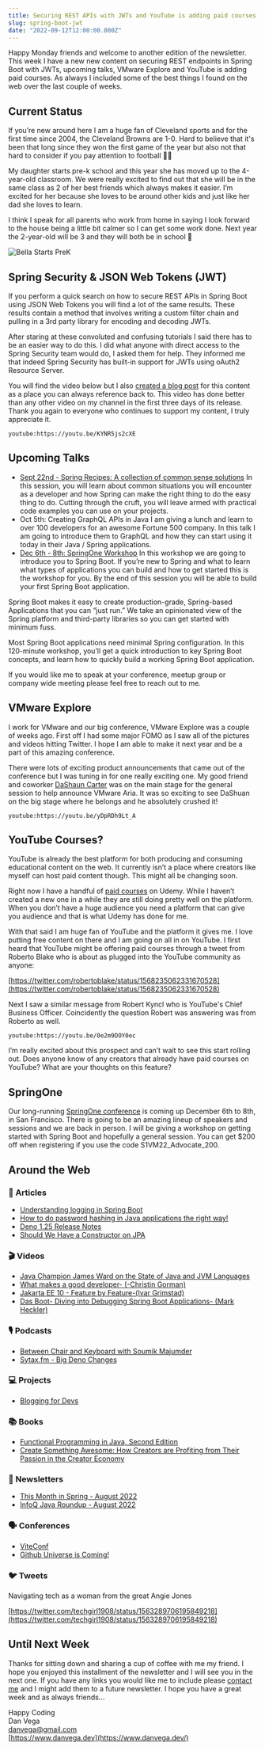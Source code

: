 ```yaml
---
title: Securing REST APIs with JWTs and YouTube is adding paid courses!
slug: spring-boot-jwt
date: "2022-09-12T12:00:00.000Z"
---
```


Happy Monday friends and welcome to another edition of the newsletter. This week I have a new new content on securing REST endpoints in Spring Boot with JWTs, upcoming talks, VMware Explore and YouTube is adding paid courses. As always I included some of the best things I found on the web over the last couple of weeks.

## Current Status

If you’re new around here I am a huge fan of Cleveland sports and for the first time since 2004, the Cleveland Browns are 1-0. Hard to believe that it's been that long since they won the first game of the year but also not that hard to consider if you pay attention to football 🤦‍♂️

My daughter starts pre-k school and this year she has moved up to the 4-year-old classroom. We were really excited to find out that she will be in the same class as 2 of her best friends which always makes it easier. I’m excited for her because she loves to be around other kids and just like her dad she loves to learn.

I think I speak for all parents who work from home in saying I look forward to the house being a little bit calmer so I can get some work done. Next year the 2-year-old will be 3 and they will both be in school 🤩

![Bella Starts PreK](./bella-prek.jpeg)

## Spring Security & JSON Web Tokens (JWT)

If you perform a quick search on how to secure REST APIs in Spring Boot using JSON Web Tokens you will find a lot of the same results. These results contain a method that involves writing a custom filter chain and pulling in a 3rd party library for encoding and decoding JWTs.

After staring at these convoluted and confusing tutorials I said there has to be an easier way to do this. I did what anyone with direct access to the Spring Security team would do, I asked them for help. They informed me that indeed Spring Security has built-in support for JWTs using oAuth2 Resource Server.

You will find the video below but I also [created a blog post](https://www.danvega.dev/blog/2022/09/06/spring-security-jwt/) for this content as a place you can always reference back to. This video has done better than any other video on my channel in the first three days of its release. Thank you again to everyone who continues to support my content, I truly appreciate it.

`youtube:https://youtu.be/KYNR5js2cXE`

## Upcoming Talks

- [Sept 22nd - Spring Recipes: A collection of common sense solutions](https://www.brighttalk.com/topic/vmware/)
In this session, you will learn about common situations you will encounter as a developer and how Spring can make the right thing to do the easy thing to do. Cutting through the cruft, you will leave armed with practical code examples you can use on your projects.
- Oct 5th: Creating GraphQL APIs in Java
I am giving a lunch and learn to over 100 developers for an awesome Fortune 500 company. In this talk I am going to introduce them to GraphQL and how they can start using it today in their Java / Spring applications.
- [Dec 6th - 8th: SpringOne Workshop](https://springone.io/2022/workshops/spring-boot)
In this workshop we are going to introduce you to Spring Boot. If you’re new to Spring and what to learn what types of applications you can build and how to get started this is the workshop for you. By the end of this session you will be able to build your first Spring Boot application.

Spring Boot makes it easy to create production-grade, Spring-based Applications that you can “just run.” We take an opinionated view of the Spring platform and third-party libraries so you can get started with minimum fuss.

Most Spring Boot applications need minimal Spring configuration. In this 120-minute workshop, you’ll get a quick introduction to key Spring Boot concepts, and learn how to quickly build a working Spring Boot application.

If you would like me to speak at your conference, meetup group or company wide meeting please feel free to reach out to me.

## VMware Explore

I work for VMware and our big conference, VMware Explore was a couple of weeks ago. First off I had some major FOMO as I saw all of the pictures and videos hitting Twitter. I hope I am able to make it next year and be a part of this amazing conference.

There were lots of exciting product announcements that came out of the conference but I was tuning in for one really exciting one. My good friend and coworker [DaShaun Carter](https://twitter.com/dashaun) was on the main stage for the general session to help announce VMware Aria. It was so exciting to see DaShuan on the big stage where he belongs and he absolutely crushed it!

`youtube:https://youtu.be/yDpRDh9Lt_A`

## YouTube Courses?

YouTube is already the best platform for both producing and consuming educational content on the web. It currently isn’t a place where creators like myself can host paid content though. This might all be changing soon.

Right now I have a handful of [paid courses](https://www.danvega.dev/courses) on Udemy. While I haven’t created a new one in a while they are still doing pretty well on the platform. When you don’t have a huge audience you need a platform that can give you audience and that is what Udemy has done for me.

With that said I am huge fan of YouTube and the platform it gives me. I love putting free content on there and I am going on all in on YouTube. I first heard that YouTube might be offering paid courses through a tweet from Roberto Blake who is about as plugged into the YouTube community as anyone:

[https://twitter.com/robertoblake/status/1568235062331670528](https://twitter.com/robertoblake/status/1568235062331670528)

Next I saw a similar message from Robert Kyncl who is YouTube's Chief Business Officer. Coincidently the question Robert was answering was from Roberto as well.

`youtube:https://youtu.be/0e2m9DOY0ec`

I’m really excited about this prospect and can’t wait to see this start rolling out. Does anyone know of any creators that already have paid courses on YouTube? What are your thoughts on this feature?

## SpringOne

Our long-running [SpringOne conference](https://springone.io/) is coming up December 6th to 8th, in San Francisco. There is going to be an amazing lineup of speakers and sessions and we are back in person. I will be giving a workshop on getting started with Spring Boot and hopefully a general session. You can get $200 off when registering if you use the code S1VM22_Advocate_200.

## Around the Web

### 📝 Articles

- [Understanding logging in Spring Boot](https://medium.com/javarevisited/understanding-logging-in-spring-boot-ac0fd79177b4)
- [How to do password hashing in Java applications the right way!](https://snyk.io/blog/password-hashing-java-applications/)
- [Deno 1.25 Release Notes](https://deno.com/blog/v1.25)
- [Should We Have a Constructor on JPA](https://dzone.com/articles/jpa-constructor)

### 🎬 Videos

- [Java Champion James Ward on the State of Java and JVM Languages](https://www.infoq.com/articles/james-ward-java-jvm-languages/)
- [What makes a good developer- (-Christin Gorman)](https://vimeo.com/748032161)
- [Jakarta EE 10 - Feature by Feature-(Ivar Grimstad)](https://vimeo.com/748031614)
- [Das Boot- Diving into Debugging Spring Boot Applications- (Mark Heckler)](https://vimeo.com/748031405)

### 🎙 Podcasts

- [Between Chair and Keyboard with Soumik Majumder](https://www.youtube.com/watch?v=tM79Z08WDkM)
- [Sytax.fm - Big Deno Changes](https://syntax.fm/show/506/big-deno-changes)

### 💻 Projects

- [Blogging for Devs](https://bloggingfordevs.com/)

### 📚 Books

- [Functional Programming in Java, Second Edition](https://pragprog.com/titles/vsjava2e/functional-programming-in-java-second-edition/)
- [Create Something Awesome: How Creators are Profiting from Their Passion in the Creator Economy](https://amzn.to/3qwWBM0)

### 📰 Newsletters

- [This Month in Spring - August 2022](https://tanzu.vmware.com/content/josh-blog/this-month-in-spring-august-2022)
- [InfoQ Java Roundup - August 2022](https://www.infoq.com/news/2022/08/java-news-roundup-aug22-2022/)

### 🗣 Conferences

- [ViteConf](https://viteconf.org/)
- [Github Universe is Coming!](https://www.linkedin.com/pulse/github-universe-coming-github/)

### 🐦 Tweets

Navigating tech as a woman from the great Angie Jones

[https://twitter.com/techgirl1908/status/1563289706195849218](https://twitter.com/techgirl1908/status/1563289706195849218)

## Until Next Week

Thanks for sitting down and sharing a cup of coffee with me my friend. I hope you enjoyed this installment of the newsletter and I will see you in the next one. If you have any links you would like me to include please [contact me](http://twitter.com/therealdanvega) and I might add them to a future newsletter. I hope you have a great week and as always friends...

Happy Coding<br/>
Dan Vega<br/>
danvega@gmail.com<br/>
[https://www.danvega.dev](https://www.danvega.dev/)
